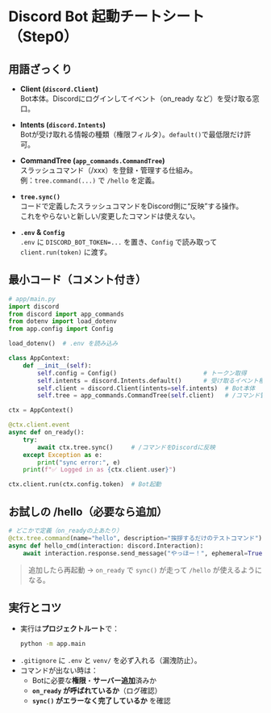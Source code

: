 # Discord Bot 起動チートシート（Step0）

## 用語ざっくり
- **Client (`discord.Client`)**  
  Bot本体。Discordにログインしてイベント（on_ready など）を受け取る窓口。

- **Intents (`discord.Intents`)**  
  Botが受け取れる情報の種類（権限フィルタ）。`default()`で最低限だけ許可。

- **CommandTree (`app_commands.CommandTree`)**  
  スラッシュコマンド（/xxx）を登録・管理する仕組み。  
  例：`tree.command(...)` で `/hello` を定義。

- **`tree.sync()`**  
  コードで定義したスラッシュコマンドをDiscord側に“反映”する操作。  
  これをやらないと新しい/変更したコマンドは使えない。

- **`.env` & `Config`**  
  `.env` に `DISCORD_BOT_TOKEN=...` を置き、`Config` で読み取って `client.run(token)` に渡す。

## 最小コード（コメント付き）
```python
# app/main.py
import discord
from discord import app_commands
from dotenv import load_dotenv
from app.config import Config

load_dotenv()  # .env を読み込み

class AppContext:
    def __init__(self):
        self.config = Config()                        # トークン取得
        self.intents = discord.Intents.default()      # 受け取るイベント種類
        self.client = discord.Client(intents=self.intents)  # Bot本体
        self.tree = app_commands.CommandTree(self.client)   # /コマンド管理

ctx = AppContext()

@ctx.client.event
async def on_ready():
    try:
        await ctx.tree.sync()     # /コマンドをDiscordに反映
    except Exception as e:
        print("sync error:", e)
    print(f"✅ Logged in as {ctx.client.user}")

ctx.client.run(ctx.config.token)  # Bot起動
```

## お試しの /hello（必要なら追加）
```python
# どこかで定義（on_readyの上あたり）
@ctx.tree.command(name="hello", description="挨拶するだけのテストコマンド")
async def hello_cmd(interaction: discord.Interaction):
    await interaction.response.send_message("やっほー！", ephemeral=True)
```
> 追加したら再起動 → `on_ready` で `sync()` が走って `/hello` が使えるようになる。

## 実行とコツ
- 実行は**プロジェクトルート**で：
  ```bash
  python -m app.main
  ```
- `.gitignore` に `.env` と `venv/` を必ず入れる（漏洩防止）。
- コマンドが出ない時は：
  - Botに必要な**権限**・**サーバー追加**済みか  
  - **`on_ready` が呼ばれているか**（ログ確認）  
  - **`sync()` がエラーなく完了しているか** を確認
```

